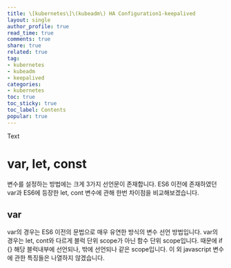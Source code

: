```yaml
---
title: \[kubernetes\]\(kubeadm\) HA Configuration1-keepalived
layout: single
author_profile: true
read_time: true
comments: true
share: true
related: true
tag:
- kubernetes
- kubeadm
- keepalived
categories:
- kubernetes
toc: true
toc_sticky: true
toc_label: Contents
popular: true
---
```


Text

# var, let, const
변수를 설정하는 방법에는 크게 3가지 선언문이 존재합니다. ES6 이전에 존재하였던 var과 ES6에 등장한 let, cont 변수에  관해 한번 차이점을 
비교해보겠습니다.

## var
var의 경우는 ES6 이전의 문법으로 매우 유연한 방식의 변수 선언 방법입니다. var의 경우는 let, cont와 다르게 블럭 단위 scope가 
아닌 함수 단위 scope입니다. 때문에 if {} 해당 블럭내부에 선언되나, 밖에 선언되나 같은 scope입니다. 이 외 javascript 변수에 
관한 특징들은 나열하지 않겠습니다.